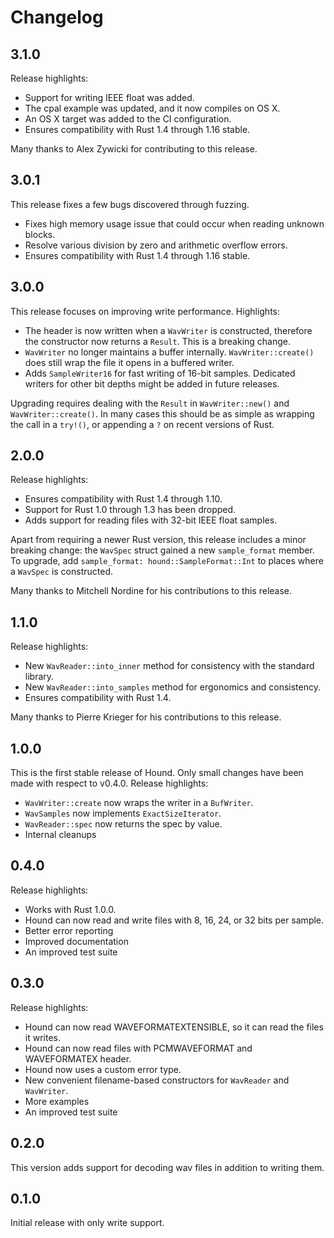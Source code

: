 Changelog
=========

3.1.0
-----

Release highlights:

- Support for writing IEEE float was added.
- The cpal example was updated, and it now compiles on OS X.
- An OS X target was added to the CI configuration.
- Ensures compatibility with Rust 1.4 through 1.16 stable.

Many thanks to Alex Zywicki for contributing to this release.

3.0.1
-----

This release fixes a few bugs discovered through fuzzing.

- Fixes high memory usage issue that could occur when reading unknown blocks.
- Resolve various division by zero and arithmetic overflow errors.
- Ensures compatibility with Rust 1.4 through 1.16 stable.

3.0.0
-----

This release focuses on improving write performance. Highlights:

- The header is now written when a `WavWriter` is constructed, therefore
  the constructor now returns a `Result`. This is a breaking change.
- `WavWriter` no longer maintains a buffer internally.
  `WavWriter::create()` does still wrap the file it opens in a buffered
  writer.
- Adds `SampleWriter16` for fast writing of 16-bit samples. Dedicated
  writers for other bit depths might be added in future releases.

Upgrading requires dealing with the `Result` in `WavWriter::new()`
and `WavWriter::create()`. In many cases this should be as simple as
wrapping the call in a `try!()`, or appending a `?` on recent versions
of Rust.

2.0.0
-----

Release highlights:

- Ensures compatibility with Rust 1.4 through 1.10.
- Support for Rust 1.0 through 1.3 has been dropped.
- Adds support for reading files with 32-bit IEEE float samples.

Apart from requiring a newer Rust version, this release includes a minor
breaking change: the `WavSpec` struct gained a new `sample_format`
member. To upgrade, add `sample_format: hound::SampleFormat::Int` to
places where a `WavSpec` is constructed.

Many thanks to Mitchell Nordine for his contributions to this release.

1.1.0
-----

Release highlights:

- New `WavReader::into_inner` method for consistency with the standard library.
- New `WavReader::into_samples` method for ergonomics and consistency.
- Ensures compatibility with Rust 1.4.

Many thanks to Pierre Krieger for his contributions to this release.

1.0.0
-----

This is the first stable release of Hound. Only small changes have been made
with respect to v0.4.0. Release highlights:

- `WavWriter::create` now wraps the writer in a `BufWriter`.
- `WavSamples` now implements `ExactSizeIterator`.
- `WavReader::spec` now returns the spec by value.
- Internal cleanups

0.4.0
-----

Release highlights:

- Works with Rust 1.0.0.
- Hound can now read and write files with 8, 16, 24, or 32 bits per sample.
- Better error reporting
- Improved documentation
- An improved test suite

0.3.0
-----

Release highlights:

- Hound can now read WAVEFORMATEXTENSIBLE, so it can read the files it writes.
- Hound can now read files with PCMWAVEFORMAT and WAVEFORMATEX header.
- Hound now uses a custom error type.
- New convenient filename-based constructors for `WavReader` and `WavWriter`.
- More examples
- An improved test suite

0.2.0
-----
This version adds support for decoding wav files in addition to writing them.

0.1.0
-----

Initial release with only write support.
